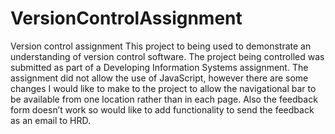 # VersionControlAssignment
Version control assignment
This project to being used to demonstrate an understanding of version control software. The project being controlled was submitted as part of a Developing Information Systems assignment. The assignment did not allow the use of JavaScript, however there are some changes I would like to make to the project to allow the navigational bar to be available from one location rather than in each page. Also the feedback form doesn’t work so would like to add functionality to send the feedback as an email to HRD.
